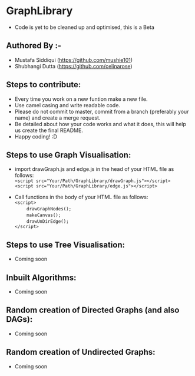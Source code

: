 # GraphLibrary

- Code is yet to be cleaned up and optimised, this is a Beta

## Authored By :-
- Mustafa Siddiqui (https://github.com/mushie101)
- Shubhangi Dutta (https://github.com/celinarose)

## Steps to contribute:
- Every time you work on a new funtion make a new file.
- Use camel casing and write readable code.
- Please do not commit to master, commit from a branch (preferably your name) and create a merge request.
- Be detailed about how your code works and what it does, this will help us create the final README.
- Happy coding! :D

## Steps to use Graph Visualisation:

- import drawGraph.js and edge.js in the head of your HTML file as follows:  
`<script src="Your/Path/GraphLibrary/drawGraph.js"></script>`  
`<script src="Your/Path/GraphLibrary/edge.js"></script>`  

- Call functions in the body of your HTML file as follows:  
`<script>`  
&nbsp; &nbsp; &nbsp; &nbsp; `drawGraphNodes();`      
&nbsp; &nbsp; &nbsp; &nbsp; `makeCanvas();`    
&nbsp; &nbsp; &nbsp; &nbsp; `drawUnDirEdge();`      
`</script>`  

## Steps to use Tree Visualisation:  

- Coming soon  

## Inbuilt Algorithms:  

- Coming soon  

## Random creation of Directed Graphs (and also DAGs):

- Coming soon  

## Random creation of Undirected Graphs:

- Coming soon